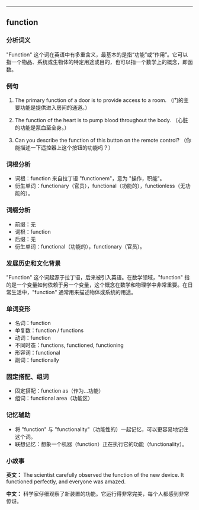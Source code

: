 
---------------
## function
### 分析词义
"Function" 这个词在英语中有多重含义，最基本的是指“功能”或“作用”。它可以指一个物品、系统或生物体的特定用途或目的，也可以指一个数学上的概念，即函数。

### 例句
1. The primary function of a door is to provide access to a room.
   （门的主要功能是提供进入房间的通道。）

2. The function of the heart is to pump blood throughout the body.
   （心脏的功能是泵血至全身。）

3. Can you describe the function of this button on the remote control?
   （你能描述一下遥控器上这个按钮的功能吗？）

### 词根分析
- 词根：function 来自拉丁语 "functionem"，意为 "操作，职能"。
- 衍生单词：functionary（官员），functional（功能的），functionless（无功能的）。

### 词缀分析
- 前缀：无
- 词根：function
- 后缀：无
- 衍生单词：functional（功能的），functionary（官员）。

### 发展历史和文化背景
"Function" 这个词起源于拉丁语，后来被引入英语。在数学领域，"function" 指的是一个变量如何依赖于另一个变量，这个概念在数学和物理学中非常重要。在日常生活中，"function" 通常用来描述物体或系统的用途。

### 单词变形
- 名词：function
- 单复数：function / functions
- 动词：function
- 不同时态：functions, functioned, functioning
- 形容词：functional
- 副词：functionally

### 固定搭配、组词
- 固定搭配：function as（作为...功能）
- 组词：functional area（功能区）

### 记忆辅助
- 将 "function" 与 "functionality"（功能性的）一起记忆，可以更容易地记住这个词。
- 联想记忆：想象一个机器（function）正在执行它的功能（functionality）。

### 小故事
**英文：**
The scientist carefully observed the function of the new device. It functioned perfectly, and everyone was amazed.

**中文：**
科学家仔细观察了新装置的功能。它运行得非常完美，每个人都感到非常惊讶。

